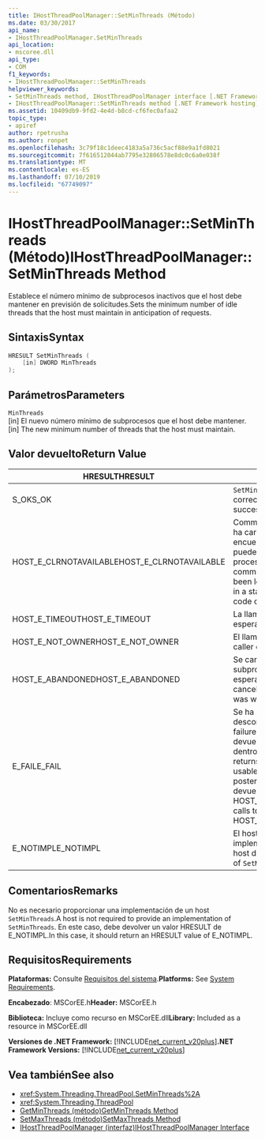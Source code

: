 ```yaml
---
title: IHostThreadPoolManager::SetMinThreads (Método)
ms.date: 03/30/2017
api_name:
- IHostThreadPoolManager.SetMinThreads
api_location:
- mscoree.dll
api_type:
- COM
f1_keywords:
- IHostThreadPoolManager::SetMinThreads
helpviewer_keywords:
- SetMinThreads method, IHostThreadPoolManager interface [.NET Framework hosting]
- IHostThreadPoolManager::SetMinThreads method [.NET Framework hosting]
ms.assetid: 10409db9-9fd2-4e4d-b8cd-cf6fec0afaa2
topic_type:
- apiref
author: rpetrusha
ms.author: ronpet
ms.openlocfilehash: 3c79f18c1deec4183a5a736c5acf88e9a1fd8021
ms.sourcegitcommit: 7f616512044ab7795e32806578e8dc0c6a0e038f
ms.translationtype: MT
ms.contentlocale: es-ES
ms.lasthandoff: 07/10/2019
ms.locfileid: "67749097"
---
```

# <a name="ihostthreadpoolmanagersetminthreads-method"></a><span data-ttu-id="0c880-102">IHostThreadPoolManager::SetMinThreads (Método)</span><span class="sxs-lookup"><span data-stu-id="0c880-102">IHostThreadPoolManager::SetMinThreads Method</span></span>
<span data-ttu-id="0c880-103">Establece el número mínimo de subprocesos inactivos que el host debe mantener en previsión de solicitudes.</span><span class="sxs-lookup"><span data-stu-id="0c880-103">Sets the minimum number of idle threads that the host must maintain in anticipation of requests.</span></span>  
  
## <a name="syntax"></a><span data-ttu-id="0c880-104">Sintaxis</span><span class="sxs-lookup"><span data-stu-id="0c880-104">Syntax</span></span>  
  
```cpp  
HRESULT SetMinThreads (  
    [in] DWORD MinThreads  
);  
```  
  
## <a name="parameters"></a><span data-ttu-id="0c880-105">Parámetros</span><span class="sxs-lookup"><span data-stu-id="0c880-105">Parameters</span></span>  
 `MinThreads`  
 <span data-ttu-id="0c880-106">[in] El nuevo número mínimo de subprocesos que el host debe mantener.</span><span class="sxs-lookup"><span data-stu-id="0c880-106">[in] The new minimum number of threads that the host must maintain.</span></span>  
  
## <a name="return-value"></a><span data-ttu-id="0c880-107">Valor devuelto</span><span class="sxs-lookup"><span data-stu-id="0c880-107">Return Value</span></span>  
  
|<span data-ttu-id="0c880-108">HRESULT</span><span class="sxs-lookup"><span data-stu-id="0c880-108">HRESULT</span></span>|<span data-ttu-id="0c880-109">DESCRIPCIÓN</span><span class="sxs-lookup"><span data-stu-id="0c880-109">Description</span></span>|  
|-------------|-----------------|  
|<span data-ttu-id="0c880-110">S_OK</span><span class="sxs-lookup"><span data-stu-id="0c880-110">S_OK</span></span>|<span data-ttu-id="0c880-111">`SetMinThreads` se devolvió correctamente.</span><span class="sxs-lookup"><span data-stu-id="0c880-111">`SetMinThreads` returned successfully.</span></span>|  
|<span data-ttu-id="0c880-112">HOST_E_CLRNOTAVAILABLE</span><span class="sxs-lookup"><span data-stu-id="0c880-112">HOST_E_CLRNOTAVAILABLE</span></span>|<span data-ttu-id="0c880-113">Common language runtime (CLR) no se ha cargado en un proceso o el CLR se encuentra en un estado en el que no se puede ejecutar código administrado o procesar la llamada correctamente.</span><span class="sxs-lookup"><span data-stu-id="0c880-113">The common language runtime (CLR) has not been loaded into a process, or the CLR is in a state in which it cannot run managed code or process the call successfully.</span></span>|  
|<span data-ttu-id="0c880-114">HOST_E_TIMEOUT</span><span class="sxs-lookup"><span data-stu-id="0c880-114">HOST_E_TIMEOUT</span></span>|<span data-ttu-id="0c880-115">La llamada ha agotado el tiempo de espera.</span><span class="sxs-lookup"><span data-stu-id="0c880-115">The call timed out.</span></span>|  
|<span data-ttu-id="0c880-116">HOST_E_NOT_OWNER</span><span class="sxs-lookup"><span data-stu-id="0c880-116">HOST_E_NOT_OWNER</span></span>|<span data-ttu-id="0c880-117">El llamador no posee el bloqueo.</span><span class="sxs-lookup"><span data-stu-id="0c880-117">The caller does not own the lock.</span></span>|  
|<span data-ttu-id="0c880-118">HOST_E_ABANDONED</span><span class="sxs-lookup"><span data-stu-id="0c880-118">HOST_E_ABANDONED</span></span>|<span data-ttu-id="0c880-119">Se canceló un evento mientras un subproceso bloqueado o fibra estaba esperando en ella.</span><span class="sxs-lookup"><span data-stu-id="0c880-119">An event was canceled while a blocked thread or fiber was waiting on it.</span></span>|  
|<span data-ttu-id="0c880-120">E_FAIL</span><span class="sxs-lookup"><span data-stu-id="0c880-120">E_FAIL</span></span>|<span data-ttu-id="0c880-121">Se ha producido un error irrecuperable desconocido.</span><span class="sxs-lookup"><span data-stu-id="0c880-121">An unknown catastrophic failure occurred.</span></span> <span data-ttu-id="0c880-122">Cuando un método devuelve E_FAIL, CLR ya no es utilizable dentro del proceso.</span><span class="sxs-lookup"><span data-stu-id="0c880-122">When a method returns E_FAIL, the CLR is no longer usable within the process.</span></span> <span data-ttu-id="0c880-123">Las llamadas posteriores a métodos de hospedaje devuelven HOST_E_CLRNOTAVAILABLE.</span><span class="sxs-lookup"><span data-stu-id="0c880-123">Subsequent calls to hosting methods return HOST_E_CLRNOTAVAILABLE.</span></span>|  
|<span data-ttu-id="0c880-124">E_NOTIMPL</span><span class="sxs-lookup"><span data-stu-id="0c880-124">E_NOTIMPL</span></span>|<span data-ttu-id="0c880-125">El host no proporciona una implementación de `SetMinThreads`.</span><span class="sxs-lookup"><span data-stu-id="0c880-125">The host does not provide an implementation of `SetMinThreads`.</span></span>|  
  
## <a name="remarks"></a><span data-ttu-id="0c880-126">Comentarios</span><span class="sxs-lookup"><span data-stu-id="0c880-126">Remarks</span></span>  
 <span data-ttu-id="0c880-127">No es necesario proporcionar una implementación de un host `SetMinThreads`.</span><span class="sxs-lookup"><span data-stu-id="0c880-127">A host is not required to provide an implementation of `SetMinThreads`.</span></span> <span data-ttu-id="0c880-128">En este caso, debe devolver un valor HRESULT de E_NOTIMPL.</span><span class="sxs-lookup"><span data-stu-id="0c880-128">In this case, it should return an HRESULT value of E_NOTIMPL.</span></span>  
  
## <a name="requirements"></a><span data-ttu-id="0c880-129">Requisitos</span><span class="sxs-lookup"><span data-stu-id="0c880-129">Requirements</span></span>  
 <span data-ttu-id="0c880-130">**Plataformas:** Consulte [Requisitos del sistema](../../../../docs/framework/get-started/system-requirements.md).</span><span class="sxs-lookup"><span data-stu-id="0c880-130">**Platforms:** See [System Requirements](../../../../docs/framework/get-started/system-requirements.md).</span></span>  
  
 <span data-ttu-id="0c880-131">**Encabezado**: MSCorEE.h</span><span class="sxs-lookup"><span data-stu-id="0c880-131">**Header:** MSCorEE.h</span></span>  
  
 <span data-ttu-id="0c880-132">**Biblioteca:** Incluye como recurso en MSCorEE.dll</span><span class="sxs-lookup"><span data-stu-id="0c880-132">**Library:** Included as a resource in MSCorEE.dll</span></span>  
  
 <span data-ttu-id="0c880-133">**Versiones de .NET Framework:** [!INCLUDE[net_current_v20plus](../../../../includes/net-current-v20plus-md.md)]</span><span class="sxs-lookup"><span data-stu-id="0c880-133">**.NET Framework Versions:** [!INCLUDE[net_current_v20plus](../../../../includes/net-current-v20plus-md.md)]</span></span>  
  
## <a name="see-also"></a><span data-ttu-id="0c880-134">Vea también</span><span class="sxs-lookup"><span data-stu-id="0c880-134">See also</span></span>

- <xref:System.Threading.ThreadPool.SetMinThreads%2A>
- <xref:System.Threading.ThreadPool>
- [<span data-ttu-id="0c880-135">GetMinThreads (método)</span><span class="sxs-lookup"><span data-stu-id="0c880-135">GetMinThreads Method</span></span>](../../../../docs/framework/unmanaged-api/hosting/ihostthreadpoolmanager-getminthreads-method.md)
- [<span data-ttu-id="0c880-136">SetMaxThreads (método)</span><span class="sxs-lookup"><span data-stu-id="0c880-136">SetMaxThreads Method</span></span>](../../../../docs/framework/unmanaged-api/hosting/ihostthreadpoolmanager-setmaxthreads-method.md)
- [<span data-ttu-id="0c880-137">IHostThreadPoolManager (interfaz)</span><span class="sxs-lookup"><span data-stu-id="0c880-137">IHostThreadPoolManager Interface</span></span>](../../../../docs/framework/unmanaged-api/hosting/ihostthreadpoolmanager-interface.md)

